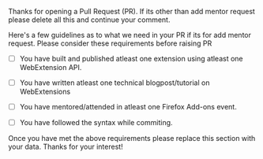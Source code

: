 Thanks for opening a Pull Request (PR). 
If its other than add mentor request please delete all this and continue your comment.

Here's a few guidelines as to what we need in your PR if its for add mentor request. Please consider these requirements before raising PR

* [ ] You have built and published atleast one extension using atleast one WebExtension API.
* [ ] You have written atleast one technical blogpost/tutorial on WebExtensions
* [ ] You have mentored/attended in atleast one Firefox Add-ons event.
* [ ] You have followed the syntax while commiting.


Once you have met the above requirements please replace this section with
your data. Thanks for your interest!

